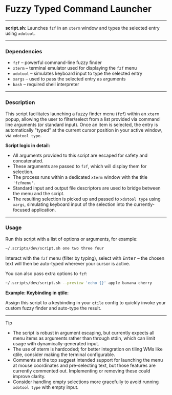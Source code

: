 # Fuzzy Typed Command Launcher

---

**script.sh**: Launches `fzf` in an `xterm` window and types the selected entry using `xdotool`.

---

### Dependencies

- `fzf` – powerful command-line fuzzy finder
- `xterm` – terminal emulator used for displaying the `fzf` menu
- `xdotool` – simulates keyboard input to type the selected entry
- `xargs` – used to pass the selected entry as arguments
- `bash` – required shell interpreter

---

### Description

This script facilitates launching a fuzzy finder menu (`fzf`) within an `xterm` popup, allowing the user to filter/select from a list provided via command line arguments (or standard input). Once an item is selected, the entry is automatically "typed" at the current cursor position in your active window, via `xdotool type`.

**Script logic in detail:**
- All arguments provided to this script are escaped for safety and concatenated.
- These arguments are passed to `fzf`, which will display them for selection.
- The process runs within a dedicated `xterm` window with the title `'fzfmenu'`.
- Standard input and output file descriptors are used to bridge between the menu and the script.
- The resulting selection is picked up and passed to `xdotool type` using `xargs`, simulating keyboard input of the selection into the currently-focused application.

---

### Usage

Run this script with a list of options or arguments, for example:

```bash
~/.scripts/dev/script.sh one two three four
```

Interact with the `fzf` menu (filter by typing), select with <kbd>Enter</kbd> – the chosen text will then be auto-typed wherever your cursor is active.

You can also pass extra options to `fzf`:

```bash
~/.scripts/dev/script.sh --preview 'echo {}' apple banana cherry
```

**Example: Keybinding in qtile:**

Assign this script to a keybinding in your `qtile` config to quickly invoke your custom fuzzy finder and auto-type the result.

---

> [!TIP]
> - The script is robust in argument escaping, but currently expects all menu items as arguments rather than through stdin, which can limit usage with dynamically-generated input.  
> - The use of xterm is hardcoded; for better integration on tiling WMs like qtile, consider making the terminal configurable.  
> - Comments at the top suggest intended support for launching the menu at mouse coordinates and pre-selecting text, but those features are currently commented out. Implementing or removing these could improve clarity.  
> - Consider handling empty selections more gracefully to avoid running `xdotool type` with empty input.